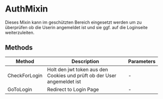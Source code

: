 # AuthMixin

Dieses Mixin kann im geschützten Bereich eingesetzt werden um zu überprüfen ob die Userin angemeldet ist und sie ggf. auf die Loginseite weiterzuleiten.

## Methods

<!-- @vuese:AuthMixin:methods:start -->
|Method|Description|Parameters|
|---|---|---|
|CheckForLogin|Holt den jwt token aus den Cookies und prüft ob der User angemeldet ist|-|
|GoToLogin|Redirect to Login Page|-|

<!-- @vuese:AuthMixin:methods:end -->


